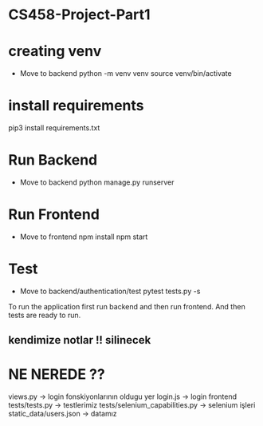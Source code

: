 # CS458-Project-Part1

# creating venv
- Move to backend 
python -m venv venv
source venv/bin/activate


# install requirements
pip3 install requirements.txt


# Run Backend
-  Move to backend
python manage.py runserver


# Run Frontend
-  Move to frontend
npm install
npm start


# Test
- Move to backend/authentication/test 
pytest tests.py -s


To run the application first run backend and then run frontend. And then tests are ready to run.

## kendimize notlar !! silinecek 
# NE NEREDE ?? 
views.py -> login fonskiyonlarının oldugu yer
login.js -> login frontend
tests/tests.py -> testlerimiz
tests/selenium_capabilities.py -> selenium işleri
static_data/users.json -> datamız
